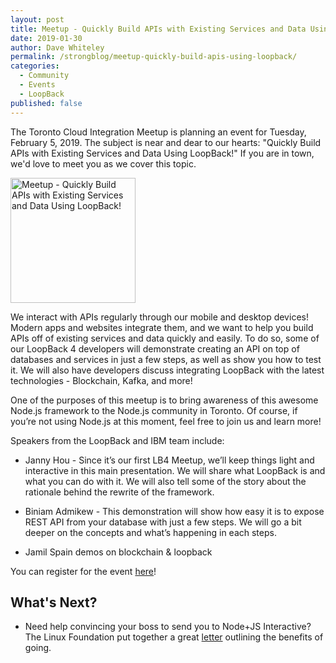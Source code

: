 ```yaml
---
layout: post
title: Meetup - Quickly Build APIs with Existing Services and Data Using LoopBack!
date: 2019-01-30
author: Dave Whiteley
permalink: /strongblog/meetup-quickly-build-apis-using-loopback/
categories:
  - Community
  - Events
  - LoopBack
published: false
---
```


The Toronto Cloud Integration Meetup is planning an event for Tuesday, February 5, 2019. The subject is near and dear to our hearts: "Quickly Build APIs with Existing Services and Data Using LoopBack!" If you are in town, we'd love to meet you as we cover this topic.

<!--more-->
<img src="https://strongloop.com/blog-assets/2018/01/loopback-4-logo-sample.png" alt="Meetup - Quickly Build APIs with Existing Services and Data Using LoopBack!" style="width: 200px"/>

We interact with APIs regularly through our mobile and desktop devices! Modern apps and websites integrate them, and we want to help you build APIs off of existing services and data quickly and easily. To do so, some of our LoopBack 4 developers will demonstrate creating an API on top of databases and services in just a few steps, as well as show you how to test it. We will also have developers discuss integrating LoopBack with the latest technologies - Blockchain, Kafka, and more!

One of the purposes of this meetup is to bring awareness of this awesome Node.js framework to the Node.js community in Toronto. Of course, if you’re not using Node.js at this moment, feel free to join us and learn more!

Speakers from the LoopBack and IBM team include:

- Janny Hou - Since it’s our first LB4 Meetup, we’ll keep things light and interactive in this main presentation. We will share what LoopBack is and what you can do with it. We will also tell some of the story about the rationale behind the rewrite of the framework.

- Biniam Admikew - This demonstration will show how easy it is to expose REST API from your database with just a few steps.  We will go a bit deeper on the concepts and what’s happening in each steps.

- Jamil Spain demos on blockchain & loopback

You can register for the event [here](https://www.meetup.com/Toronto-Cloud-Integration-Meetup/events/257171001/)!

## What's Next?

- Need help convincing your boss to send you to Node+JS Interactive? The Linux Foundation put together a great [letter](https://events.linuxfoundation.org/events/node-js-interactive-2018/attend/convince_your_boss/) outlining the benefits of going.

